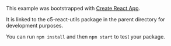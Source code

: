 This example was bootstrapped with [Create React App](https://github.com/facebook/create-react-app).

It is linked to the c5-react-utils package in the parent directory for development purposes.

You can run `npm install` and then `npm start` to test your package.
